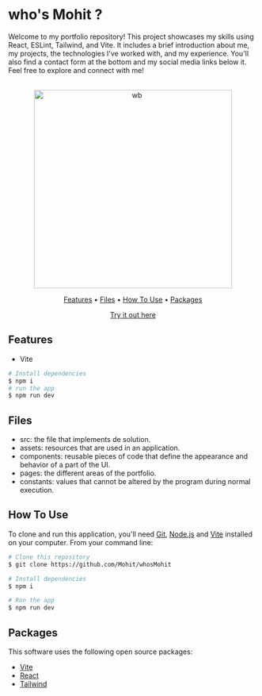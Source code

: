 # who's Mohit ?
Welcome to my portfolio repository! This project showcases my skills using React, ESLint, Tailwind, and Vite. It includes a brief introduction about me, my projects, the technologies I've worked with, and my experience. You'll also find a contact form at the bottom and my social media links below it. Feel free to explore and connect with me!

<p align="center">
  <br>
  <img src="https://i.imgur.com/YjFLrzx.png" alt="wb" width="400">
  <br>
</p>
<p align="center" >
  <a href="#features">Features</a> •
  <a href="#Files">Files</a> •
  <a href="#how-to-use">How To Use</a> •
  <a href="#packages">Packages</a>   
</p>
<p align="center" >
<a href="https://whosMohit.netlify.app/">Try it out here</a> 
</p>

## Features

* Vite
```bash
# Install dependencies
$ npm i
# run the app
$ npm run dev
```

## Files

- src: the file that implements de solution.
- assets: resources that are used in an application.
- components: reusable pieces of code that define the appearance and behavior of a part of the UI.
- pages: the different areas of the portfolio.
- constants: values that cannot be altered by the program during normal execution.


## How To Use

To clone and run this application, you'll need [Git](https://git-scm.com), [Node.js](https://nodejs.org/en) and [Vite](https://vitejs.dev/) installed on your computer. From your command line:

```bash
# Clone this repository
$ git clone https://github.com/Mohit/whosMohit

# Install dependencies
$ npm i

# Run the app
$ npm run dev
```

## Packages

This software uses the following open source packages:

- [Vite](https://vitejs.dev/)
- [React](https://reactjs.org/)
- [Tailwind](https://tailwindcss.com/)
